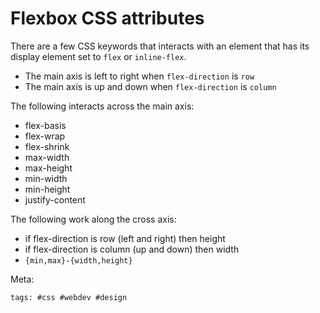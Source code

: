 # Flexbox CSS attributes

There are a few CSS keywords that interacts with an element that has its
display element set to `flex` or `inline-flex`.

- The main axis is left to right when `flex-direction` is `row`
- The main axis is up and down when `flex-direction` is `column`

The following interacts across the main axis:

- flex-basis
- flex-wrap
- flex-shrink
- max-width
- max-height
- min-width
- min-height
- justify-content

The following work along the cross axis:

- if flex-direction is row (left and right) then height
- if flex-direction is column (up and down) then width
- `{min,max}-{width,height}`

Meta:

    tags: #css #webdev #design
